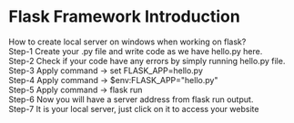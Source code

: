 # Flask Framework Introduction

How to create local server on windows when working on flask?   
Step-1 Create your .py file and write code as we have hello.py here.   
Step-2 Check if your code have any errors by simply running hello.py file.   
Step-3 Apply command -> set FLASK_APP=hello.py   
Step-4 Apply command -> $env:FLASK_APP="hello.py"   
Step-5 Apply command -> flask run   
Step-6 Now you will have a server address from flask run output.   
Step-7 It is your local server, just click on it to access your website
